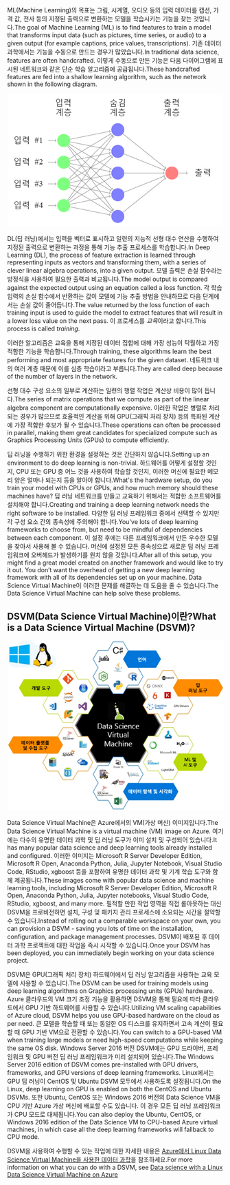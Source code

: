 <span data-ttu-id="cfb79-101">ML(Machine Learning)의 목표는 그림, 시계열, 오디오 등의 입력 데이터를 캡션, 가격 값, 전사 등의 지정된 출력으로 변환하는 모델을 학습시키는 기능을 찾는 것입니다.</span><span class="sxs-lookup"><span data-stu-id="cfb79-101">The goal of Machine Learning (ML) is to find features to train a model that transforms input data (such as pictures, time series, or audio) to a given output (for example captions, price values, transcriptions).</span></span> <span data-ttu-id="cfb79-102">기존 데이터 과학에서는 기능을 수동으로 만드는 경우가 많았습니다.</span><span class="sxs-lookup"><span data-stu-id="cfb79-102">In traditional data science, features are often handcrafted.</span></span> <span data-ttu-id="cfb79-103">이렇게 수동으로 만든 기능은 다음 다이어그램에 표시된 네트워크와 같은 단순 학습 알고리즘에 공급됩니다.</span><span class="sxs-lookup"><span data-stu-id="cfb79-103">These handcrafted features are fed into a shallow learning algorithm, such as the network shown in the following diagram.</span></span> 

![피드 전달 심층 신경망의 Canonical 예제.](../media/2-image1.PNG)

<span data-ttu-id="cfb79-105">DL(딥 러닝)에서는 입력을 벡터로 표시하고 일련의 지능적 선형 대수 연산을 수행하여 지정된 출력으로 변환하는 과정을 통해 기능 추출 프로세스를 학습합니다.</span><span class="sxs-lookup"><span data-stu-id="cfb79-105">In Deep Learning (DL), the process of feature extraction is learned through representing inputs as vectors and transforming them, with a series of clever linear algebra operations, into a given output.</span></span>  <span data-ttu-id="cfb79-106">모델 출력은 손실 함수라는 방정식을 사용하여 필요한 출력과 비교됩니다.</span><span class="sxs-lookup"><span data-stu-id="cfb79-106">The model output is compared against the expected output using an equation called a loss function.</span></span> <span data-ttu-id="cfb79-107">각 학습 입력의 손실 함수에서 반환하는 값이 모델에 기능 추출 방법을 안내하므로 다음 단계에서는 손실 값이 줄어듭니다.</span><span class="sxs-lookup"><span data-stu-id="cfb79-107">The value returned by the loss function of each training input is used to guide the model to extract features that will result in a lower loss value on the next pass.</span></span> <span data-ttu-id="cfb79-108">이 프로세스를 *교육*이라고 합니다.</span><span class="sxs-lookup"><span data-stu-id="cfb79-108">This process is called *training*.</span></span> 

<span data-ttu-id="cfb79-109">이러한 알고리즘은 교육을 통해 지정된 데이터 집합에 대해 가장 성능이 탁월하고 가장 적합한 기능을 학습합니다.</span><span class="sxs-lookup"><span data-stu-id="cfb79-109">Through training, these algorithms learn the best performing and most appropriate features for the given dataset.</span></span> <span data-ttu-id="cfb79-110">네트워크 내의 여러 계층 때문에 이를 심층 학습이라고 부릅니다.</span><span class="sxs-lookup"><span data-stu-id="cfb79-110">They are called deep because of the number of layers in the network.</span></span>  

<span data-ttu-id="cfb79-111">선형 대수 구성 요소의 일부로 계산하는 일련의 행렬 작업은 계산상 비용이 많이 듭니다.</span><span class="sxs-lookup"><span data-stu-id="cfb79-111">The series of matrix operations that we compute as part of the linear algebra component are computationally expensive.</span></span> <span data-ttu-id="cfb79-112">이러한 작업은 병렬로 처리되는 경우가 많으므로 효율적인 계산을 위해 GPU(그래픽 처리 장치) 등의 특화된 계산에 가장 적합한 후보가 될 수 있습니다.</span><span class="sxs-lookup"><span data-stu-id="cfb79-112">These operations can often be processed in parallel, making them great candidates for specialized compute such as Graphics Processing Units (GPUs) to compute efficiently.</span></span>

<span data-ttu-id="cfb79-113">딥 러닝을 수행하기 위한 환경을 설정하는 것은 간단하지 않습니다.</span><span class="sxs-lookup"><span data-stu-id="cfb79-113">Setting up an environment to do deep learning is non-trivial.</span></span> <span data-ttu-id="cfb79-114">하드웨어를 어떻게 설정할 것인지, CPU 또는 GPU 중 어느 것을 사용하여 학습할 것인지, 이러한 머신에 필요한 메모리 양은 얼마나 되는지 등을 알아야 합니다.</span><span class="sxs-lookup"><span data-stu-id="cfb79-114">What's the hardware setup, do you train your model with CPUs or GPUs, and how much memory should these machines have?</span></span> <span data-ttu-id="cfb79-115">딥 러닝 네트워크를 만들고 교육하기 위해서는 적합한 소프트웨어를 설치해야 합니다.</span><span class="sxs-lookup"><span data-stu-id="cfb79-115">Creating and training a deep learning network needs the right software to be installed.</span></span> <span data-ttu-id="cfb79-116">다양한 딥 러닝 프레임워크 중에서 선택할 수 있지만 각 구성 요소 간의 종속성에 주의해야 합니다.</span><span class="sxs-lookup"><span data-stu-id="cfb79-116">You've lots of  deep learning frameworks to choose from, but need to be mindful of dependencies between each component.</span></span> <span data-ttu-id="cfb79-117">이 설정 후에는 다른 프레임워크에서 만든 우수한 모델을 찾아서 사용해 볼 수 있습니다. 머신에 설정된 모든 종속성으로 새로운 딥 러닝 프레임워크에 오버헤드가 발생하기를 원치 않을 것입니다.</span><span class="sxs-lookup"><span data-stu-id="cfb79-117">After all of this setup, you might find a great model created on another framework and would like to try it out. You don’t want the overhead of getting a new deep learning framework with all of its dependencies set up on your machine.</span></span> <span data-ttu-id="cfb79-118">Data Science Virtual Machine이 이러한 문제를 해결하는 데 도움을 줄 수 있습니다.</span><span class="sxs-lookup"><span data-stu-id="cfb79-118">The Data Science Virtual Machine can help solve these problems.</span></span> 

## <a name="what-is-a-data-science-virtual-machine-dsvm"></a><span data-ttu-id="cfb79-119">DSVM(Data Science Virtual Machine)이란?</span><span class="sxs-lookup"><span data-stu-id="cfb79-119">What is a Data Science Virtual Machine (DSVM)?</span></span>

![데이터 분석, 기계 학습 및 AI 교육에 일반적으로 사용되는 몇 가지 인기 있는 도구를 사용하여 미리 설치, 구성 및 테스트하는 방법을 설명하는 Data Science Virtual Machine 인포그래픽입니다.](../media/2-image2.PNG)

<span data-ttu-id="cfb79-121">Data Science Virtual Machine은 Azure에서의 VM(가상 머신) 이미지입니다.</span><span class="sxs-lookup"><span data-stu-id="cfb79-121">The Data Science Virtual Machine is a virtual machine (VM) image on Azure.</span></span> <span data-ttu-id="cfb79-122">여기에는 다수의 유명한 데이터 과학 및 딥 러닝 도구가 이미 설치 및 구성되어 있습니다.</span><span class="sxs-lookup"><span data-stu-id="cfb79-122">It has many popular data science and deep learning tools already installed and configured.</span></span> <span data-ttu-id="cfb79-123">이러한 이미지는 Microsoft R Server Developer Edition, Microsoft R Open, Anaconda Python, Julia, Jupyter Notebook, Visual Studio Code, RStudio, xgboost 등을 포함하여 유명한 데이터 과학 및 기계 학습 도구와 함께 제공됩니다.</span><span class="sxs-lookup"><span data-stu-id="cfb79-123">These images come with popular data science and machine learning tools, including Microsoft R Server Developer Edition, Microsoft R Open, Anaconda Python, Julia, Jupyter notebooks, Visual Studio Code, RStudio, xgboost, and many more.</span></span>  <span data-ttu-id="cfb79-124">필적할 만한 작업 영역을 직접 롤아웃하는 대신 DSVM을 프로비전하면 설치, 구성 및 패키지 관리 프로세스에 소요되는 시간을 절약할 수 있습니다.</span><span class="sxs-lookup"><span data-stu-id="cfb79-124">Instead of rolling out a comparable workspace on your own, you can provision a DSVM - saving you lots of time on the installation, configuration, and package management processes.</span></span> <span data-ttu-id="cfb79-125">DSVM이 배포된 후 데이터 과학 프로젝트에 대한 작업을 즉시 시작할 수 있습니다.</span><span class="sxs-lookup"><span data-stu-id="cfb79-125">Once your DSVM has been deployed, you can immediately begin working on your data science project.</span></span>

<span data-ttu-id="cfb79-126">DSVM은 GPU(그래픽 처리 장치) 하드웨어에서 딥 러닝 알고리즘을 사용하는 교육 모델에 사용할 수 있습니다.</span><span class="sxs-lookup"><span data-stu-id="cfb79-126">The DSVM can be used for training models using deep learning algorithms on Graphics processing units (GPUs) hardware.</span></span> <span data-ttu-id="cfb79-127">Azure 클라우드의 VM 크기 조정 기능을 활용하면 DSVM을 통해 필요에 따라 클라우드에서 GPU 기반 하드웨어를 사용할 수 있습니다.</span><span class="sxs-lookup"><span data-stu-id="cfb79-127">Utilizing VM scaling capabilities of Azure cloud, DSVM helps you use GPU-based hardware on the cloud as per need.</span></span> <span data-ttu-id="cfb79-128">큰 모델을 학습할 때 또는 동일한 OS 디스크를 유지하면서 고속 계산이 필요할 때 GPU 기반 VM으로 전환할 수 있습니다.</span><span class="sxs-lookup"><span data-stu-id="cfb79-128">You can switch to a GPU-based VM when training large models or need high-speed computations while keeping the same OS disk.</span></span> <span data-ttu-id="cfb79-129">Windows Server 2016 버전 DSVM에는 GPU 드라이버, 프레임워크 및 GPU 버전 딥 러닝 프레임워크가 미리 설치되어 있습니다.</span><span class="sxs-lookup"><span data-stu-id="cfb79-129">The Windows Server 2016 edition of DSVM comes pre-installed with GPU drivers, frameworks, and GPU versions of deep learning frameworks.</span></span> <span data-ttu-id="cfb79-130">Linux에서는 GPU 딥 러닝이 CentOS 및 Ubuntu DSVM 모두에서 사용하도록 설정됩니다.</span><span class="sxs-lookup"><span data-stu-id="cfb79-130">On the Linux, deep learning on GPU is enabled on both the CentOS and Ubuntu DSVMs.</span></span> <span data-ttu-id="cfb79-131">또한 Ubuntu, CentOS 또는 Windows 2016 버전의 Data Science VM을 CPU 기반 Azure 가상 머신에 배포할 수도 있습니다. 이 경우 모든 딥 러닝 프레임워크가 CPU 모드로 대체됩니다.</span><span class="sxs-lookup"><span data-stu-id="cfb79-131">You can also deploy the Ubuntu, CentOS, or Windows 2016 edition of the Data Science VM to CPU-based Azure virtual machines, in which case all the deep learning frameworks will fallback to CPU mode.</span></span> 

<span data-ttu-id="cfb79-132">DSVM을 사용하여 수행할 수 있는 작업에 대한 자세한 내용은 [Azure에서 Linux Data Science Virtual Machine을 사용한 데이터 과학](https://docs.microsoft.com/azure/machine-learning/data-science-virtual-machine/linux-dsvm-walkthrough)을 참조하세요.</span><span class="sxs-lookup"><span data-stu-id="cfb79-132">For more information on what you can do with a DSVM, see [Data science with a Linux Data Science Virtual Machine on Azure](https://docs.microsoft.com/azure/machine-learning/data-science-virtual-machine/linux-dsvm-walkthrough)</span></span>




